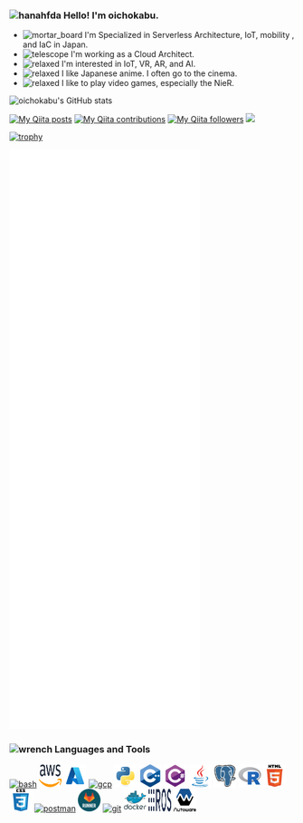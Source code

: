 ### <img src="https://twemoji.maxcdn.com/svg/1f3b4.svg" alt="hanahfda" width="20" height="20"> Hello! I'm oichokabu.

- <img src="https://twemoji.maxcdn.com/svg/1f393.svg" alt="mortar_board" width="20" height="20"> I'm Specialized in Serverless Architecture, IoT, mobility , and IaC in Japan.
- <img src="https://twemoji.maxcdn.com/svg/1f52d.svg" alt="telescope" width="20" height="20"> I'm working as a Cloud Architect.
- <img src="https://twemoji.maxcdn.com/svg/263a.svg" alt="relaxed" width="20" height="20"> I'm interested in IoT, VR, AR, and AI.
- <img src="https://twemoji.maxcdn.com/svg/1f3ad.svg" alt="relaxed" width="20" height="20"> I like Japanese anime. I often go to the cinema.
- <img src="https://twemoji.maxcdn.com/svg/1f3ae.svg" alt="relaxed" width="20" height="20"> I like to play video games, especially the NieR.
<!-- - <img src="https://twemoji.maxcdn.com/svg/1f3bc.svg" alt="relaxed" width="20" height="20"> I am making Vocaloid songs in small pieces. -->
<!-- - <img src="https://twemoji.maxcdn.com/v/latest/svg/1f9d1-1f3fb-200d-1f393.svg" alt="relaxed" width="20" height="20"> I have a Bachelor of Law degree. -->

![oichokabu's GitHub stats](https://github-readme-stats.vercel.app/api?username=oichokabu&count_private=true&show_icons=true&theme=discord_old_blurple)

[![My Qiita posts](https://qiita-badge.apiapi.app/s/oichokabu/posts.svg)](http://qiita.com/oichokabu)
[![My Qiita contributions](https://qiita-badge.apiapi.app/s/oichokabu/contributions.svg)](http://qiita.com/oichokabu)
[![My Qiita followers](https://qiita-badge.apiapi.app/s/oichokabu/followers.svg)](http://qiita.com/oichokabu)
![](https://komarev.com/ghpvc/?username=oichokabu)
<!-- <img src="https://img.shields.io/badge/-oichokabu-orange" alt="oichokabu"/> -->

[![trophy](https://github-profile-trophy.vercel.app/?username=oichokabu&theme=onedark&count_private=true)](https://github.com/oichokabu/github-profile-trophy&count_private=true)

<!-- ![Metrics](https://github.com/oichokabu/oichokabu/blob/main/metrics.plugin.isocalendar.svg) -->
![Metrics](https://github.com/oichokabu/oichokabu/blob/main/github-metrics.svg)

### <img src="https://twemoji.maxcdn.com/svg/1f527.svg" alt="wrench" width="20" height="20"> Languages and Tools

<p align="left">
    <a href="https://www.gnu.org/software/bash/" target="_blank" rel="noreferrer"><img src="https://www.vectorlogo.zone/logos/gnu_bash/gnu_bash-icon.svg" alt="bash" width="40" height="40"/></a>
    <a href="https://aws.amazon.com/" target="_blank"><img src="img/AWS.svg" alt="AWS" width="40" height="40"/></a>
    <a href="https://azure.microsoft.com/ja-jp/" target="_blank"><img src="img/Azure.png" alt="Azure" width="40" height="40"/></a>
    <a href="https://cloud.google.com" target="_blank" rel="noreferrer"><img src="https://www.vectorlogo.zone/logos/google_cloud/google_cloud-icon.svg" alt="gcp" width="40" height="40"/></a>
    <a href="https://www.python.org" target="_blank"><img src="https://raw.githubusercontent.com/devicons/devicon/master/icons/python/python-original.svg" alt="python" width="40" height="40"/></a>
    <a href="https://isocpp.org" target="_blank"><img src="https://raw.githubusercontent.com/devicons/devicon/master/icons/cplusplus/cplusplus-original.svg " alt="cplusplus" width="40" height="40"/></a>
    <a href="https://learn.microsoft.com/en-us/dotnet/csharp/" target="_blank"><img src="https://raw.githubusercontent.com/devicons/devicon/master/icons/csharp/csharp-original.svg" alt="csharp" width="40" height="40"/></a>
    <a href="https://www.java.com/ja/" target="_blank"><img src="https://raw.githubusercontent.com/devicons/devicon/master/icons/java/java-original.svg" alt="Java" width="40" height="40"/></a>
    <!-- <a href="https://www.cprogramming.com/" target="_blank" rel="noreferrer"> <img src="https://raw.githubusercontent.com/devicons/devicon/master/icons/c/c-original.svg" alt="c" width="40" height="40"/></a> -->
    <a href="https://www.postgresql.org/" target="_blank"><img src="https://raw.githubusercontent.com/devicons/devicon/master/icons/postgresql/postgresql-original.svg" alt="Postgres" width="40" height="40"/></a>
    <a href="https://www.r-project.org/" target="_blank"><img src="https://raw.githubusercontent.com/devicons/devicon/master/icons/r/r-original.svg" alt="r" width="40" height="40"/></a>
    <!-- <a href="https://www.oracle.com/jp/database/technologies/appdev/sql.html" target="_blank"><img src="img/OracleSQL.svg" alt="OracleSQL" width="40" height="40"/></a> -->
    <!-- <a href="https://docs.djangoproject.com/ja/" target="_blank"><img src="img/Django.svg" alt="Django" width="40" height="40"/></a> -->
    <a href="https://www.w3.org/html/" target="_blank"><img src="https://raw.githubusercontent.com/devicons/devicon/master/icons/html5/html5-original-wordmark.svg" alt="html5" width="40" height="40"/></a>
    <a href="https://www.w3schools.com/css/" target="_blank"><img src="https://raw.githubusercontent.com/devicons/devicon/master/icons/css3/css3-original-wordmark.svg" alt="css3" width="40" height="40"/></a>
    <!-- <a href="https://developer.mozilla.org/en-US/docs/Web/JavaScript" target="_blank"><img src="https://raw.githubusercontent.com/devicons/devicon/master/icons/javascript/javascript-original.svg" alt="javascript" width="40" height="40"/></a> -->
    <!-- <a href="https://jp.vuejs.org/index.html" target="_blank"><img src="https://raw.githubusercontent.com/devicons/devicon/master/icons/vuejs/vuejs-original.svg" alt="vuejs" width="40" height="40"/></a> -->
    <!-- <a href="https://nodejs.org" target="_blank"><img src="https://raw.githubusercontent.com/devicons/devicon/master/icons/nodejs/nodejs-original-wordmark.svg" alt="nodejs" width="40" height="40"/></a> -->
    <a href="https://postman.com" target="_blank" rel="noreferrer"><img src="https://www.vectorlogo.zone/logos/getpostman/getpostman-icon.svg" alt="postman" width="40" height="40"/></a>
    <!-- <a href="https://firebase.google.com/" target="_blank"><img src="https://www.vectorlogo.zone/logos/firebase/firebase-icon.svg" alt="firebase" width="40" height="40"/></a> -->
    <a href="https://docs.gitlab.com/runner/" target="_blank"><img src="img/GitlabRunner.png" alt="GitLab Runner" width="40" height="40"/></a>
    <a href="https://git-scm.com/" target="_blank"><img src="https://www.vectorlogo.zone/logos/git-scm/git-scm-icon.svg" alt="git" width="40" height="40"/></a>
    <a href="https://www.docker.com/" target="_blank"><img src="https://raw.githubusercontent.com/devicons/devicon/master/icons/docker/docker-original-wordmark.svg" alt="docker" width="40" height="40"/></a>
    <!-- <a href="https://heroku.com" target="_blank"><img src="https://www.vectorlogo.zone/logos/heroku/heroku-icon.svg" alt="heroku" width="40" height="40"/></a> -->
    <a href="https://www.ros.org/" target="_blank"><img src="img/ROS.svg" alt="ROS" width="40" height="40"/></a>
    <a href="https://www.autoware.org/" target="_blank"><img src="img/Autoware.png" alt="autoware" width="40" height="40"/></a>
    <!-- <a href="https://www.blender.org/" target="_blank" rel="noreferrer"> <img src="https://download.blender.org/branding/community/blender_community_badge_white.svg" alt="blender" width="40" height="40"/></a> -->
    <!-- <a href="https://www.clipstudio.net/" target="_blank" rel="noreferrer"> <img src="https://play-lh.googleusercontent.com/ee8GjOdx7E-lS3BBKz13LNFjTiq_SS0Ag-NpyHUJLS3iWKbGRDXhtXZz6E1TNTWX7JM=s96" alt="clipstudio" width="40" height="40"/></a> -->
    <!-- <a href="https://www.arduino.cc/" target="_blank" rel="noreferrer"><img src="https://cdn.worldvectorlogo.com/logos/arduino-1.svg" alt="arduino" width="40" height="40"/></a> -->
    <!-- <a href="https://opencv.org/" target="_blank" rel="noreferrer"><img src="https://raw.githubusercontent.com/devicons/devicon/master/icons/opencv/opencv-original.svg" alt="opencv" width="40" height="40"/></a> -->
    <!-- <a href="https://www.tensorflow.org" target="_blank" rel="noreferrer"><img src="https://raw.githubusercontent.com/devicons/devicon/master/icons/tensorflow/tensorflow-original.svg" alt="opencv" width="40" height="40"/></a> -->

</p>
